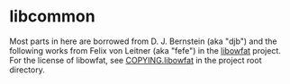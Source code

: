 # libcommon

Most parts in here are borrowed from D. J. Bernstein (aka "djb") and the
following works from Felix von Leitner (aka "fefe") in the [libowfat][]
project. For the license of libowfat, see [COPYING.libowfat][] in the project
root directory.

[libowfat]: https://www.fefe.de/libowfat/
[COPYING.libowfat]: ../../COPYING.libowfat.md

